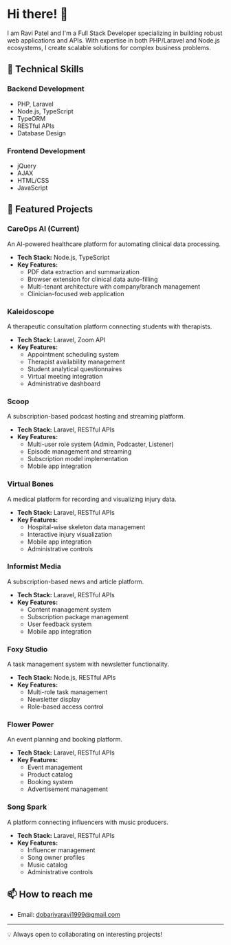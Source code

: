 # Hi there! 👋

I am Ravi Patel and I'm a Full Stack Developer specializing in building robust web applications and APIs. With expertise in both PHP/Laravel and Node.js ecosystems, I create scalable solutions for complex business problems.

## 💼 Technical Skills

### Backend Development
- PHP, Laravel
- Node.js, TypeScript
- TypeORM
- RESTful APIs
- Database Design

### Frontend Development
- jQuery
- AJAX
- HTML/CSS
- JavaScript

## 🚀 Featured Projects

### CareOps AI (Current)
An AI-powered healthcare platform for automating clinical data processing.
- **Tech Stack:** Node.js, TypeScript
- **Key Features:**
  - PDF data extraction and summarization
  - Browser extension for clinical data auto-filling
  - Multi-tenant architecture with company/branch management
  - Clinician-focused web application

### Kaleidoscope
A therapeutic consultation platform connecting students with therapists.
- **Tech Stack:** Laravel, Zoom API
- **Key Features:**
  - Appointment scheduling system
  - Therapist availability management
  - Student analytical questionnaires
  - Virtual meeting integration
  - Administrative dashboard

### Scoop
A subscription-based podcast hosting and streaming platform.
- **Tech Stack:** Laravel, RESTful APIs
- **Key Features:**
  - Multi-user role system (Admin, Podcaster, Listener)
  - Episode management and streaming
  - Subscription model implementation
  - Mobile app integration

### Virtual Bones
A medical platform for recording and visualizing injury data.
- **Tech Stack:** Laravel, RESTful APIs
- **Key Features:**
  - Hospital-wise skeleton data management
  - Interactive injury visualization
  - Mobile app integration
  - Administrative controls

### Informist Media
A subscription-based news and article platform.
- **Tech Stack:** Laravel, RESTful APIs
- **Key Features:**
  - Content management system
  - Subscription package management
  - User feedback system
  - Mobile app integration

### Foxy Studio
A task management system with newsletter functionality.
- **Tech Stack:** Node.js, RESTful APIs
- **Key Features:**
  - Multi-role task management
  - Newsletter display
  - Role-based access control

### Flower Power
An event planning and booking platform.
- **Tech Stack:** Laravel, RESTful APIs
- **Key Features:**
  - Event management
  - Product catalog
  - Booking system
  - Advertisement management

### Song Spark
A platform connecting influencers with music producers.
- **Tech Stack:** Laravel, RESTful APIs
- **Key Features:**
  - Influencer management
  - Song owner profiles
  - Music catalog
  - Administrative controls

## 📫 How to reach me
- Email: [dobariyaravi1999@gmail.com](mailto:dobariyaravi1999@gmail)

---
💡 Always open to collaborating on interesting projects!
